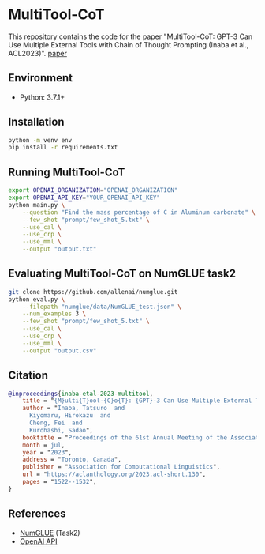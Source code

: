 # MultiTool-CoT
This repository contains the code for the paper "MultiTool-CoT: GPT-3 Can Use Multiple External Tools with Chain of Thought Prompting (Inaba et al., ACL2023)". 
[paper](https://arxiv.org/abs/2305.16896)

## Environment

- Python: 3.7.1+

## Installation

```bash
python -m venv env
pip install -r requirements.txt
```

## Running MultiTool-CoT

```bash
export OPENAI_ORGANIZATION="OPENAI_ORGANIZATION"
export OPENAI_API_KEY="YOUR_OPENAI_API_KEY"
python main.py \
    --question "Find the mass percentage of C in Aluminum carbonate" \
    --few_shot "prompt/few_shot_5.txt" \
    --use_cal \
    --use_crp \
    --use_mml \
    --output "output.txt"
```

## Evaluating MultiTool-CoT on NumGLUE task2

```bash
git clone https://github.com/allenai/numglue.git
python eval.py \
    --filepath "numglue/data/NumGLUE_test.json" \
    --num_examples 3 \
    --few_shot "prompt/few_shot_5.txt" \
    --use_cal \
    --use_crp \
    --use_mml \
    --output "output.csv"
```

## Citation

```bibtex
@inproceedings{inaba-etal-2023-multitool,
    title = "{M}ulti{T}ool-{C}o{T}: {GPT}-3 Can Use Multiple External Tools with Chain of Thought Prompting",
    author = "Inaba, Tatsuro  and
      Kiyomaru, Hirokazu  and
      Cheng, Fei  and
      Kurohashi, Sadao",
    booktitle = "Proceedings of the 61st Annual Meeting of the Association for Computational Linguistics (Volume 2: Short Papers)",
    month = jul,
    year = "2023",
    address = "Toronto, Canada",
    publisher = "Association for Computational Linguistics",
    url = "https://aclanthology.org/2023.acl-short.130",
    pages = "1522--1532",
}
```

## References
- [NumGLUE](https://github.com/allenai/numglue) (Task2)
- [OpenAI API](https://platform.openai.com/docs/api-reference/introduction)
